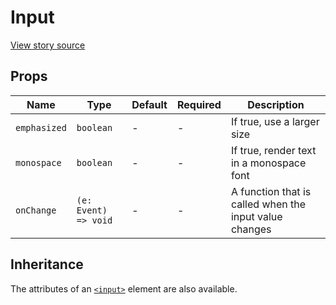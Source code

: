 # Input

[View story source](https://github.com/balena-io-modules/rendition/blob/master/src/components/Input/story.js)

## Props

| Name          | Type      | Default   | Required   | Description                                          |
| ------ | ------ | --------- | ---------- | ------------- |
| `emphasized`  | `boolean` | -         | -          | If true, use a larger size                           |
| `monospace`  | `boolean` | - | - | If true, render text in a monospace font |
| `onChange`  | `(e: Event) => void` | - | - | A function that is called when the input value changes |

## Inheritance

The attributes of an [`<input>`](https://developer.mozilla.org/en-US/docs/Web/HTML/Element/input) element are also available.


